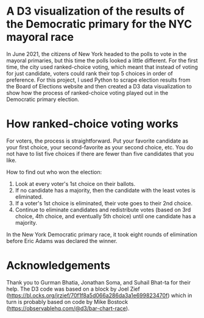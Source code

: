 # A D3 visualization of the results of the Democratic primary for the NYC mayoral race

In June 2021, the citizens of New York headed to the polls to vote in the mayoral primaries, but this time the polls looked a little different. For the first time, the city used ranked-choice voting, which meant that instead of voting for just candidate, voters could rank their top 5 choices in order of preference. For this project, I used Python to scrape election results from the Board of Elections website and then created a D3 data visualization to show how the process of ranked-choice voting played out in the Democratic primary election. 

# How ranked-choice voting works

For voters, the process is straightforward. Put your favorite candidate as your first choice, your second-favorite as your second choice, etc. You do not have to list five choices if there are fewer than five candidates that you like. 

How to find out who won the election: 
1) Look at every voter's 1st choice on their ballots.
2) If no candidate has a majority, then the candidate with the least votes is eliminated. 
3) If a voter's 1st choice is eliminated, their vote goes to their 2nd choice. 
4) Continue to eliminate candidates and redistribute votes (based on 3rd choice, 4th choice, and eventually 5th choice) until one candidate has a majority.

In the New York Democratic primary race, it took eight rounds of elimination before Eric Adams was declared the winner.

# Acknowledgements 

Thank you to Gurman Bhatia, Jonathan Soma, and Suhail Bhat-ta for their help.
The D3 code was based on a block by Joel Zief (https://bl.ocks.org/jrzief/70f1f8a5d066a286da3a1e699823470f) which in turn is probably based on code by Mike Bostock (https://observablehq.com/@d3/bar-chart-race).
 
